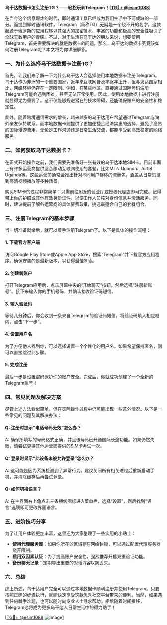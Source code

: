 **乌干达数据卡怎么注册TG？——轻松玩转Telegram！[[TG💪+ @esim1088](https://t.me/s/esim1088)]**

在当今这个信息爆炸的时代，即时通讯工具已经成为我们生活中不可或缺的一部分。而提到即时通讯软件，Telegram（简称TG）无疑是一个绕不开的名字。这款起源于俄罗斯的应用程序以其强大的加密技术、丰富的功能和极高的安全性吸引了全球无数用户的青睐。不过，对于生活在乌干达的朋友来说，想要使用Telegram，首先需要解决的就是数据卡的问题。那么，乌干达的数据卡究竟该如何注册Telegram呢？本文将为你详细解答。

### **一、为什么选择乌干达数据卡注册TG？**

首先，让我们来了解一下为什么乌干达人会选择使用本地数据卡注册Telegram。乌干达作为非洲的一个重要国家，近年来互联网普及率逐年上升，但与发达国家相比，网络环境仍存在一定限制。例如，在某些地区，直接通过国际号码注册Telegram可能会遇到困难，甚至无法正常使用。因此，使用本地数据卡进行注册就显得尤为重要了。这不仅能够规避潜在的技术障碍，还能确保账户的安全性和稳定性。

此外，随着跨境通信需求的增长，越来越多的乌干达用户希望通过Telegram与海外亲友保持联系。而本地数据卡则提供了更加便捷且经济实惠的选择，避免了高昂的国际漫游费用。无论是工作沟通还是日常生活交流，都能享受到高效稳定的网络服务。

### **二、如何获取乌干达数据卡？**

在正式开始操作之前，我们需要先准备好一张有效的乌干达本地SIM卡。目前市面上有许多运营商提供适合移动互联网使用的套餐，比如MTN Uganda、Airtel Uganda等。这些运营商通常会推出针对不同用户群体的流量包，涵盖从日常浏览到高清视频播放等多种场景。

购买SIM卡的过程非常简单：只需前往附近的营业厅或授权代理店即可完成。记得带上你的护照或其他有效身份证件，以便工作人员核对身份信息并激活服务。同时，建议提前了解各运营商的具体资费政策，挑选最适合自己的套餐组合。

### **三、注册Telegram的基本步骤**

当一切准备就绪后，就可以着手注册Telegram了。以下是具体的操作流程：

#### **1. 下载官方客户端**
访问Google Play Store或Apple App Store，搜索“Telegram”并下载官方应用程序。确保安装的是最新版本，以获得最佳体验。

#### **2. 创建新账户**
打开Telegram应用后，点击屏幕中央的“开始聊天”按钮，然后选择“注册新账号”。接下来输入你的手机号码，并确认接收验证码短信。

#### **3. 输入验证码**
等待几分钟后，你会收到一条来自Telegram的验证码短信。将验证码填入相应框内，点击“下一步”。

#### **4. 设置用户名**
为了方便他人找到你，可以选择设置一个个性化的用户名。如果希望保持匿名，则可以直接跳过此步骤。

#### **5. 完成注册**
最后一步是设置密码保护你的账户安全。完成后，你就成功创建了一个全新的Telegram账号！

### **四、常见问题及解决方案**

尽管上述方法看似简单，但在实际操作过程中仍可能出现一些意外情况。以下是一些常见的问题及其解决办法：

#### **Q: 注册时提示“电话号码无效”怎么办？**
A: 确保所填写的号码格式正确，并且该号码已开通国际长途功能。如果仍然失败，请尝试更换其他运营商提供的SIM卡再试一次。

#### **Q: 登录时显示“此设备未被允许登录”怎么办？**
A: 这可能是因为系统检测到了异常行为。建议关闭所有相关进程后重新启动手机，并清除缓存后再尝试登录。

#### **Q: 如何切换语言？**
A: 在主界面右上角点击三条横线图标进入菜单栏，选择“设置”，然后找到“语言”选项即可更改界面语言。

### **五、进阶技巧分享**

为了让用户体验更加丰富，这里还为大家整理了一些实用的小贴士：

- **使用代理服务器**：如果你所在的区域存在网络封锁，可以通过配置代理服务器绕开限制。
- **启用双因素认证**：为了提高账户安全性，强烈推荐开启双重验证功能。
- **备份聊天记录**：定期导出重要的对话内容以防丢失。

### **六、总结**

综上所述，乌干达用户完全可以通过本地数据卡顺利注册并使用Telegram。只要按照正确的步骤执行，就能快速享受这款优秀社交平台带来的便利。当然，如果遇到任何棘手难题，也可以随时向专业人士寻求帮助。相信随着时间推移，Telegram必将成为更多乌干达人日常生活中的得力助手！

[[TG💪+ @esim1088](https://t.me/s/esim1088) ![Image](https://i.postimg.cc/4NQfJmqS/Snipaste-2025-05-13-00-14-12.png)]